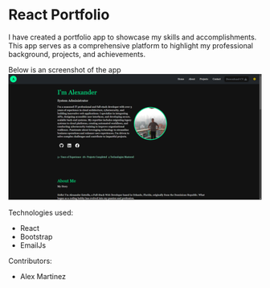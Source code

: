 # React Portfolio

I have created a portfolio app to showcase my skills and accomplishments. This app serves as a comprehensive platform to highlight my professional background, projects, and achievements.

Below is an screenshot of the app
![Alt text](/public/images/portfolio.png)

Technologies used:

- React
- Bootstrap
- EmailJs

Contributors:

- Alex Martinez
